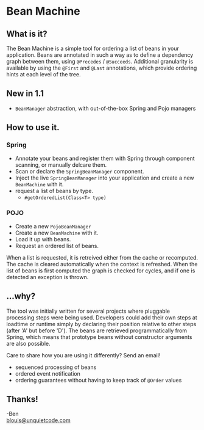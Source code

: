 # Bean Machine
## What is it?
The Bean Machine is a simple tool for ordering a list of beans in your application. Beans are annotated
in such a way as to define a dependency graph between them, using `@Precedes` / `@Succeeds`. Additional granularity
is available by using the `@First` and `@Last` annotations, which provide ordering hints at each level of the tree.

## New in 1.1
* `BeanManager` abstraction, with out-of-the-box Spring and Pojo managers

## How to use it.
### Spring
* Annotate your beans and register them with Spring through component scanning, or manually delcare them.
* Scan or declare the `SpringBeanManager` component.
* Inject the live `SpringBeanManager` into your application and create a new `BeanMachine` with it.
* request a list of beans by type.
  * `#getOrderedList(Class<T> type)`

### POJO
* Create a new `PojoBeanManager`
* Create a new `BeanMachine` with it.
* Load it up with beans.
* Request an ordered list of beans.

When a list is requested, it is retreived either from the cache or recomputed. The cache is cleared automatically
when the context is refreshed. When the list of beans is first computed the graph is checked for cycles, and if one
is detected an exception is thrown.

## ...why?
The tool was initially written for several projects where pluggable processing steps were being used. Developers
could add their own steps at loadtime or runtime simply by declaring their position relative to other steps
(after 'A' but before 'D'). The beans are retrieved programmatically from Spring, which means that prototype beans
without constructor arguments are also possible.

Care to share how you are using it differently? Send an email!
* sequenced processing of beans
* ordered event notification
* ordering guarantees without having to keep track of `@Order` values

## Thanks!
-Ben  
blouis@unquietcode.com